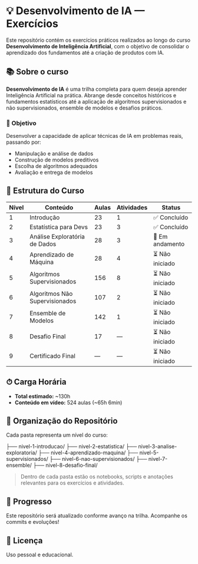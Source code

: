 # 💡 Desenvolvimento de IA — Exercícios

Este repositório contém os exercícios práticos realizados ao longo do curso **Desenvolvimento de Inteligência Artificial**, com o objetivo de consolidar o aprendizado dos fundamentos até a criação de produtos com IA.

## 📚 Sobre o curso

**Desenvolvimento de IA** é uma trilha completa para quem deseja aprender Inteligência Artificial na prática. Abrange desde conceitos históricos e fundamentos estatísticos até a aplicação de algoritmos supervisionados e não supervisionados, ensemble de modelos e desafios práticos.

### 🎯 Objetivo

Desenvolver a capacidade de aplicar técnicas de IA em problemas reais, passando por:

- Manipulação e análise de dados
- Construção de modelos preditivos
- Escolha de algoritmos adequados
- Avaliação e entrega de modelos

## 🧠 Estrutura do Curso

| Nível | Conteúdo                         | Aulas | Atividades | Status         |
|-------|----------------------------------|--------|------------|----------------|
| 1     | Introdução                       | 23     | 1          | ✅ Concluído    |
| 2     | Estatística para Devs           | 23     | 3          | ✅ Concluído    |
| 3     | Análise Exploratória de Dados   | 28     | 3          | 🔄 Em andamento |
| 4     | Aprendizado de Máquina          | 28     | 4          | ⏳ Não iniciado |
| 5     | Algoritmos Supervisionados      | 156    | 8          | ⏳ Não iniciado |
| 6     | Algoritmos Não Supervisionados  | 107    | 2          | ⏳ Não iniciado |
| 7     | Ensemble de Modelos             | 142    | 1          | ⏳ Não iniciado |
| 8     | Desafio Final                    | 17     | —          | ⏳ Não iniciado |
| 9     | Certificado Final                | —      | —          | ⏳ Não iniciado |

## ⏱ Carga Horária

- **Total estimado:** ~130h
- **Conteúdo em vídeo:** 524 aulas (~65h 6min)

## 📁 Organização do Repositório

Cada pasta representa um nível do curso:

├── nivel-1-introducao/
├── nivel-2-estatistica/
├── nivel-3-analise-exploratoria/
├── nivel-4-aprendizado-maquina/
├── nivel-5-supervisionados/
├── nivel-6-nao-supervisionados/
├── nivel-7-ensemble/
├── nivel-8-desafio-final/


> Dentro de cada pasta estão os notebooks, scripts e anotações relevantes para os exercícios e atividades.

## 🚀 Progresso

Este repositório será atualizado conforme avanço na trilha. Acompanhe os commits e evoluções!

## 📜 Licença

Uso pessoal e educacional.
